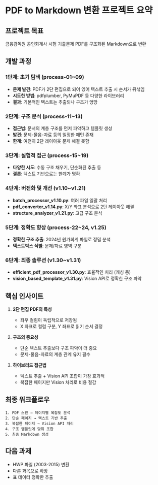 # PDF to Markdown 변환 프로젝트 요약

## 프로젝트 목표
금융감독원 공인회계사 시험 기출문제 PDF를 구조화된 Markdown으로 변환

## 개발 과정

### 1단계: 초기 탐색 (process-01~09)
- **문제 발견**: PDF가 2단 편집으로 되어 있어 텍스트 추출 시 순서가 뒤섞임
- **시도한 방법**: pdfplumber, PyMuPDF 등 다양한 라이브러리
- **결과**: 기본적인 텍스트는 추출되나 구조가 엉망

### 2단계: 구조 분석 (process-11~13)
- **접근법**: 문서의 계층 구조를 먼저 파악하고 템플릿 생성
- **발견**: 문제-물음-자료 등의 일정한 패턴 존재
- **한계**: 여전히 2단 레이아웃 문제 해결 못함

### 3단계: 실험적 접근 (process-15~19)
- **다양한 시도**: 수동 구조 채우기, 단순화된 추출 등
- **결론**: 텍스트 기반으로는 한계가 명확

### 4단계: 버전화 및 개선 (v1.10~v1.21)
- **batch_processor_v1.10.py**: 여러 파일 일괄 처리
- **pdf_converter_v1.14.py**: X/Y 좌표 분석으로 2단 레이아웃 해결
- **structure_analyzer_v1.21.py**: 고급 구조 분석

### 5단계: 정확도 향상 (process-22~24, v1.25)
- **정확한 구조 추출**: 2024년 원가회계 파일로 정밀 분석
- **텍스트박스 식별**: 문제/자료 영역 구분

### 6단계: 최종 솔루션 (v1.30~v1.31)
- **efficient_pdf_processor_v1.30.py**: 효율적인 처리 (캐싱 등)
- **vision_based_template_v1.31.py**: Vision API로 정확한 구조 파악

## 핵심 인사이트

1. **2단 편집 PDF의 특성**
   - 좌우 컬럼이 독립적으로 저장됨
   - X 좌표로 컬럼 구분, Y 좌표로 읽기 순서 결정

2. **구조의 중요성**
   - 단순 텍스트 추출보다 구조 파악이 더 중요
   - 문제-물음-자료의 계층 관계 유지 필수

3. **하이브리드 접근법**
   - 텍스트 추출 + Vision API 조합이 가장 효과적
   - 복잡한 페이지만 Vision 처리로 비용 절감

## 최종 워크플로우

```
1. PDF 스캔 → 페이지별 복잡도 분석
2. 단순 페이지 → 텍스트 기반 추출
3. 복잡한 페이지 → Vision API 처리
4. 구조 템플릿에 맞춰 조합
5. 최종 Markdown 생성
```

## 다음 과제
- HWP 파일 (2003-2015) 변환
- 다른 과목으로 확장
- 표 데이터 정확한 추출
